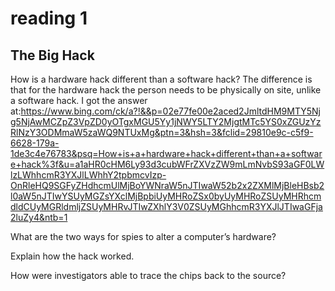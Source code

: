 # reading 1

## The Big Hack

How is a hardware hack different than a software hack?
The difference is that for the hardware hack the person needs to be physically on site, unlike a software hack.
I got the answer at:https://www.bing.com/ck/a?!&&p=02e77fe00e2aced2JmltdHM9MTY5Njg5NjAwMCZpZ3VpZD0yOTgxMGU5Yy1jNWY5LTY2MjgtMTc5YS0xZGUzYzRlNzY3ODMmaW5zaWQ9NTUxMg&ptn=3&hsh=3&fclid=29810e9c-c5f9-6628-179a-1de3c4e76783&psq=How+is+a+hardware+hack+different+than+a+software+hack%3f&u=a1aHR0cHM6Ly93d3cubWFrZXVzZW9mLmNvbS93aGF0LWlzLWhhcmR3YXJlLWhhY2tpbmcvIzp-OnRleHQ9SGFyZHdhcmUlMjBoYWNraW5nJTIwaW52b2x2ZXMlMjBleHBsb2l0aW5nJTIwYSUyMGZsYXclMjBpbiUyMHRoZSx0byUyMHRoZSUyMHRhcmdldCUyMGRldmljZSUyMHRvJTIwZXhlY3V0ZSUyMGhhcmR3YXJlJTIwaGFja2luZy4&ntb=1

What are the two ways for spies to alter a computer’s hardware?

Explain how the hack worked.

How were investigators able to trace the chips back to the source?

